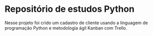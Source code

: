 # Repositório de estudos Python 

Nesse projeto foi crido um cadastro de cliente usando a linguagem de programação Python e metodologia ágil Kanban com Trello.